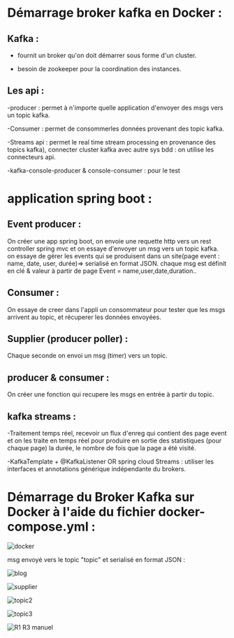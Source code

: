 
# Démarrage broker kafka en Docker : 

## Kafka : 
- fournit un broker qu'on doit démarrer sous forme d'un cluster.

- besoin de zookeeper pour la coordination des instances.

## Les api :

-producer : permet à n'importe quelle application d'envoyer des msgs vers un topic kafka.

-Consumer : permet de consommerles données provenant des topic kafka.

-Streams api : permet le real time stream processing en provenance des topics kafka), connecter cluster kafka avec autre sys bdd : on utilise les connecteurs api.

-kafka-console-producer & console-consumer : pour le test

# application spring boot :

## Event producer : 

On créer une app spring boot, on envoie une requette http vers un rest controller spring mvc et on essaye d'envoyer un msg vers un topic kafka. on essaye de gérer les events qui se produisent dans un site(page event : name, date, user, durée)=> serialisé en format JSON.
chaque msg est définit en clé & valeur à partir de page Event = name,user,date,duration..

## Consumer :

On essaye de creer dans l'appli un consommateur pour tester que les msgs arrivent au topic, et récuperer les données envoyées.

## Supplier (producer poller) : 

Chaque seconde on envoi un msg (timer) vers un topic.

## producer & consumer : 

On créer une fonction qui recupere les msgs en entrée à partir du topic.

## kafka streams :

-Traitement temps réel,  recevoir un flux d'enreg qui contient des page event et on les traite en temps réel pour produire en sortie des statistiques (pour chaque page) la durée,
le nombre de fois que la page a été visité.

-KafkaTemplate + @KafkaListener OR spring cloud Streams : utiliser les interfaces et annotations générique indépendante du brokers.

# Démarrage du Broker Kafka sur Docker à l'aide du fichier docker-compose.yml :

![docker](https://user-images.githubusercontent.com/105390951/213135829-469be7f6-157c-4445-9772-03a7ebff8411.PNG)

msg envoyé vers le topic "topic" et serialisé en format JSON :

![blog](https://user-images.githubusercontent.com/105390951/213136068-40987a81-915c-4bfc-80a3-07ccb96f4224.PNG)

![supplier](https://user-images.githubusercontent.com/105390951/213136851-cd98d1f0-6b9e-44ca-a657-c59958965572.PNG)

![topic2](https://user-images.githubusercontent.com/105390951/213137878-51f6c439-f8f6-4d53-bd6d-48fdf04a0603.PNG)

![topic3](https://user-images.githubusercontent.com/105390951/213137986-640c1c65-8856-4824-a4cb-372876d51df8.PNG)

![R1 R3 manuel](https://user-images.githubusercontent.com/105390951/213138165-1289af02-bfb9-4ad9-a183-28b83b8c3c10.PNG)
